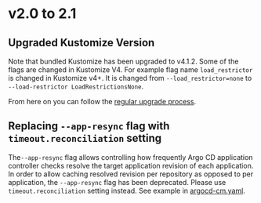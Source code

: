 # v2.0 to 2.1

## Upgraded Kustomize Version

Note that bundled Kustomize has been upgraded to v4.1.2. Some of the flags are changed in Kustomize V4. 
For example flag name `load_restrictor` is changed in Kustomize v4+. It is changed from `--load_restrictor=none` to `--load-restrictor LoadRestrictionsNone`. 

From here on you can follow the [regular upgrade process](./overview.md).

## Replacing `--app-resync` flag with `timeout.reconciliation` setting

The`--app-resync` flag allows controlling how frequently Argo CD application controller checks resolve the target
application revision of each application. In order to allow caching resolved revision per repository as opposed to per
application, the `--app-resync` flag has been deprecated. Please use `timeout.reconciliation` setting instead.
See example in [argocd-cm.yaml](../argocd-cm.yaml).
